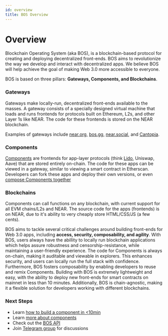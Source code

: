 ```yaml
---
id: overview
title: BOS Overview
---
```


# Overview

Blockchain Operating System (aka BOS), is a blockchain-based protocol for creating and deploying decentralized front-ends. BOS aims to revolutionize the way we develop and interact with decentralized apps. We believe BOS will help achieve the goal of making Web 3.0 more accessible to everyone.

BOS is based on three pillars: **Gateways, Components, and Blockchains**. 

### Gateways

Gateways make locally-run, decentralized front-ends available to the masses. A gateway consists of a specially designed virtual machine that loads and runs frontends for protocols built on Ethereum, L2s, and other Layer 1s like NEAR. The code for these frontends is stored on the NEAR blockchain. 

Examples of gateways include [near.org](https://near.org), [bos.gg](https://bos.gg), [near.social](https://near.social), and [Cantopia](https://cantopia.pages.dev).

### Components

[Components](home.md) are frontends for app-layer protocols (think [Lido](tutorial/hello-lido.md), Uniswap, Aave) that are stored entirely on-chain. The code for these apps can be viewed in a gateway, similar to viewing a smart contract in Etherscan. Developers can fork these apps and deploy their own versions, or even [compose Components together](https://cantopia.pages.dev/#/mob.near/widget/WidgetSource?src=mattlock.near/widget/canto-landing-page)

### Blockchains

Components can call functions on any blockchain, with current support for all EVM chains/L2s and NEAR. The source code for the apps (frontends) is on NEAR, due to it's ability to very cheaply store HTML/CSS/JS (a few cents).

BOS aims to tackle several critical challenges around building front-ends for Web 3.0 apps, including **access, security, composability, and agility**. With BOS, users always have the abillity to locally run blockchain applications which helps assure robustness and censorship-resistance, while maintaining a user-friendly experience. The code for Components is always on-chain, making it auditable and viewable in explorers. This enhances security, and users can locally run the full stack with confidence. Furthermore, BOS fosters composability by enabling developers to reuse and remix Components. Building with BOS is extremely lightweight and easy, with the ability to deploy new front-ends for smart contracts on mainnet in less than 10 minutes. Additionally, BOS is chain-agnostic, making it a flexible solution for developers working with different blockchains.

### Next Steps

* Learn [how to build a component in &lt;10min](./tutorial/quickstart.md)
* Learn [more about components](home.md)
* Check out the [BOS API](api/home.md)
* Join [Telegram group](https://t.me/+mpJSZwsVYz9hODNh) for discussions
